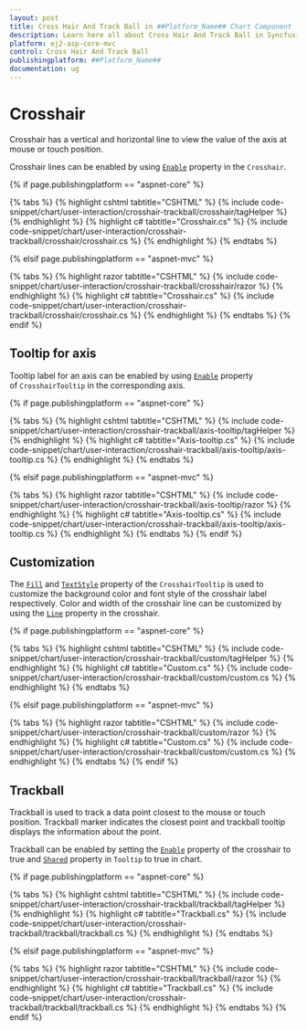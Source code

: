 ```yaml
---
layout: post
title: Cross Hair And Track Ball in ##Platform_Name## Chart Component
description: Learn here all about Cross Hair And Track Ball in Syncfusion ##Platform_Name## Chart component and more.
platform: ej2-asp-core-mvc
control: Cross Hair And Track Ball
publishingplatform: ##Platform_Name##
documentation: ug
---
```



# Crosshair

Crosshair has a vertical and horizontal line to view the value of the axis at mouse or touch position.

Crosshair lines can be enabled by using [`Enable`](https://help.syncfusion.com/cr/aspnetcore-js2/Syncfusion.EJ2.Charts.ChartCrosshairSettings.html#Syncfusion_EJ2_Charts_ChartCrosshairSettings_Enable)
property in the `Crosshair`.

{% if page.publishingplatform == "aspnet-core" %}

{% tabs %}
{% highlight cshtml tabtitle="CSHTML" %}
{% include code-snippet/chart/user-interaction/crosshair-trackball/crosshair/tagHelper %}
{% endhighlight %}
{% highlight c# tabtitle="Crosshair.cs" %}
{% include code-snippet/chart/user-interaction/crosshair-trackball/crosshair/crosshair.cs %}
{% endhighlight %}
{% endtabs %}

{% elsif page.publishingplatform == "aspnet-mvc" %}

{% tabs %}
{% highlight razor tabtitle="CSHTML" %}
{% include code-snippet/chart/user-interaction/crosshair-trackball/crosshair/razor %}
{% endhighlight %}
{% highlight c# tabtitle="Crosshair.cs" %}
{% include code-snippet/chart/user-interaction/crosshair-trackball/crosshair/crosshair.cs %}
{% endhighlight %}
{% endtabs %}
{% endif %}



## Tooltip for axis

Tooltip label for an axis can be enabled by using [`Enable`](https://help.syncfusion.com/cr/aspnetcore-js2/Syncfusion.EJ2.Charts.ChartCrosshairTooltip.html#Syncfusion_EJ2_Charts_ChartCrosshairTooltip_Enable)
property of `CrosshairTooltip` in the corresponding axis.

{% if page.publishingplatform == "aspnet-core" %}

{% tabs %}
{% highlight cshtml tabtitle="CSHTML" %}
{% include code-snippet/chart/user-interaction/crosshair-trackball/axis-tooltip/tagHelper %}
{% endhighlight %}
{% highlight c# tabtitle="Axis-tooltip.cs" %}
{% include code-snippet/chart/user-interaction/crosshair-trackball/axis-tooltip/axis-tooltip.cs %}
{% endhighlight %}
{% endtabs %}

{% elsif page.publishingplatform == "aspnet-mvc" %}

{% tabs %}
{% highlight razor tabtitle="CSHTML" %}
{% include code-snippet/chart/user-interaction/crosshair-trackball/axis-tooltip/razor %}
{% endhighlight %}
{% highlight c# tabtitle="Axis-tooltip.cs" %}
{% include code-snippet/chart/user-interaction/crosshair-trackball/axis-tooltip/axis-tooltip.cs %}
{% endhighlight %}
{% endtabs %}
{% endif %}



## Customization

The [`Fill`](https://help.syncfusion.com/cr/aspnetcore-js2/Syncfusion.EJ2.Charts.ChartSeries.html#Syncfusion_EJ2_Charts_ChartSeries_Fill)
and [`TextStyle`](https://help.syncfusion.com/cr/aspnetcore-js2/Syncfusion.EJ2.Charts.ChartCrosshairSettings.html)
property of the `CrosshairTooltip` is used to customize the background color and font style of the crosshair label
respectively. Color and width of the crosshair line can be customized by using the
[`Line`](https://help.syncfusion.com/cr/aspnetcore-js2/Syncfusion.EJ2.Charts.ChartCrosshairSettings.html#Syncfusion_EJ2_Charts_ChartCrosshairSettings_Line) property in the crosshair.

{% if page.publishingplatform == "aspnet-core" %}

{% tabs %}
{% highlight cshtml tabtitle="CSHTML" %}
{% include code-snippet/chart/user-interaction/crosshair-trackball/custom/tagHelper %}
{% endhighlight %}
{% highlight c# tabtitle="Custom.cs" %}
{% include code-snippet/chart/user-interaction/crosshair-trackball/custom/custom.cs %}
{% endhighlight %}
{% endtabs %}

{% elsif page.publishingplatform == "aspnet-mvc" %}

{% tabs %}
{% highlight razor tabtitle="CSHTML" %}
{% include code-snippet/chart/user-interaction/crosshair-trackball/custom/razor %}
{% endhighlight %}
{% highlight c# tabtitle="Custom.cs" %}
{% include code-snippet/chart/user-interaction/crosshair-trackball/custom/custom.cs %}
{% endhighlight %}
{% endtabs %}
{% endif %}



## Trackball

Trackball is used to track a data point closest to the mouse or touch position. Trackball marker indicates the
closest point and trackball tooltip displays the information about the point.

Trackball can be enabled by setting the [`Enable`](https://help.syncfusion.com/cr/aspnetcore-js2/Syncfusion.EJ2.Charts.ChartCrosshairSettings.html) property of the crosshair to true and
[`Shared`](https://help.syncfusion.com/cr/aspnetcore-js2/Syncfusion.EJ2.Charts.ChartCrosshairSettings.html) property in `Tooltip` to true in chart.

{% if page.publishingplatform == "aspnet-core" %}

{% tabs %}
{% highlight cshtml tabtitle="CSHTML" %}
{% include code-snippet/chart/user-interaction/crosshair-trackball/trackball/tagHelper %}
{% endhighlight %}
{% highlight c# tabtitle="Trackball.cs" %}
{% include code-snippet/chart/user-interaction/crosshair-trackball/trackball/trackball.cs %}
{% endhighlight %}
{% endtabs %}

{% elsif page.publishingplatform == "aspnet-mvc" %}

{% tabs %}
{% highlight razor tabtitle="CSHTML" %}
{% include code-snippet/chart/user-interaction/crosshair-trackball/trackball/razor %}
{% endhighlight %}
{% highlight c# tabtitle="Trackball.cs" %}
{% include code-snippet/chart/user-interaction/crosshair-trackball/trackball/trackball.cs %}
{% endhighlight %}
{% endtabs %}
{% endif %}

